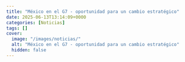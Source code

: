 ```yaml
---
title: "México en el G7 - oportunidad para un cambio estratégico"
date: 2025-06-13T13:14:09+0000
categories: [Noticias]
tags: []
cover:
  image: "/images/noticias/"
  alt: "México en el G7 - oportunidad para un cambio estratégico"
  hidden: false
---
```



